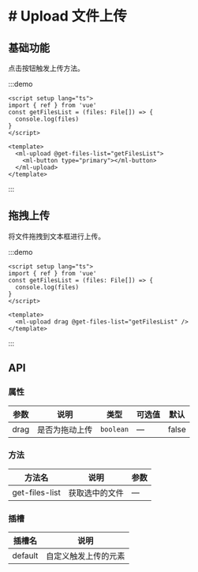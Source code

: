 # # Upload 文件上传

## 基础功能

点击按钮触发上传方法。

:::demo

```vue
<script setup lang="ts">
import { ref } from 'vue'
const getFilesList = (files: File[]) => {
  console.log(files)
}
</script>

<template>
  <ml-upload @get-files-list="getFilesList">
    <ml-button type="primary"></ml-button>
  </ml-upload>
</template>
```

:::

## 拖拽上传

将文件拖拽到文本框进行上传。

:::demo

```vue
<script setup lang="ts">
import { ref } from 'vue'
const getFilesList = (files: File[]) => {
  console.log(files)
}
</script>

<template>
  <ml-upload drag @get-files-list="getFilesList" />
</template>
```

:::

## API

### 属性

| 参数 | 说明           | 类型      | 可选值 | 默认  |
| ---- | -------------- | --------- | ------ | ----- |
| drag | 是否为拖动上传 | `boolean` | —      | false |

### 方法

| 方法名         | 说明           | 参数 |
| -------------- | -------------- | ---- |
| get-files-list | 获取选中的文件 | —    |

### 插槽

| 插槽名  | 说明                 |
| ------- | -------------------- |
| default | 自定义触发上传的元素 |
